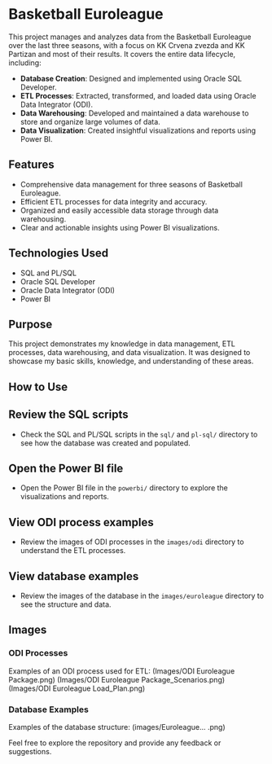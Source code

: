 # Basketball Euroleague

This project manages and analyzes data from the Basketball Euroleague over the last three seasons, with a focus on KK Crvena zvezda and KK Partizan and most of their results. It covers the entire data lifecycle, including:

- **Database Creation**: Designed and implemented using Oracle SQL Developer.
- **ETL Processes**: Extracted, transformed, and loaded data using Oracle Data Integrator (ODI).
- **Data Warehousing**: Developed and maintained a data warehouse to store and organize large volumes of data.
- **Data Visualization**: Created insightful visualizations and reports using Power BI.

## Features

- Comprehensive data management for three seasons of Basketball Euroleague.
- Efficient ETL processes for data integrity and accuracy.
- Organized and easily accessible data storage through data warehousing.
- Clear and actionable insights using Power BI visualizations.

## Technologies Used

- SQL and PL/SQL
- Oracle SQL Developer
- Oracle Data Integrator (ODI)
- Power BI

## Purpose

This project demonstrates my knowledge in data management, ETL processes, data warehousing, and data visualization. It was designed to showcase my basic skills, knowledge, and understanding of these areas.

## How to Use

## Review the SQL scripts

- Check the SQL and PL/SQL scripts in the `sql/` and `pl-sql/` directory to see how the database was created and populated.

## Open the Power BI file

- Open the Power BI file in the `powerbi/` directory to explore the visualizations and reports.

## View ODI process examples

- Review the images of ODI processes in the `images/odi` directory to understand the ETL processes.

## View database examples

- Review the images of the database in the `images/euroleague` directory to see the structure and data.

## Images

### ODI Processes

Examples of an ODI process used for ETL: 
(Images/ODI Euroleague Package.png) 
(Images/ODI Euroleague Package_Scenarios.png) 
(Images/ODI Euroleague Load_Plan.png) 

### Database Examples

Examples of the database structure: 
(images/Euroleague... .png) 

Feel free to explore the repository and provide any feedback or suggestions.
